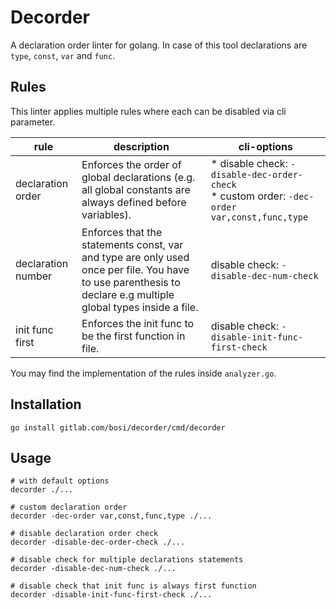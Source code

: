 # Decorder

A declaration order linter for golang. In case of this tool declarations are `type`, `const`, `var` and `func`.

## Rules

This linter applies multiple rules where each can be disabled via cli parameter.

| rule               | description                                                                                                                                                   | cli-options                                                                                       |
|--------------------|---------------------------------------------------------------------------------------------------------------------------------------------------------------|---------------------------------------------------------------------------------------------------|
| declaration order  | Enforces the order of global declarations (e.g. all global constants are always defined before variables).                                                    | * disable check: `-disable-dec-order-check` <br> * custom order: `-dec-order var,const,func,type` |
| declaration number | Enforces that the statements const, var and type are only used once per file. You have to use parenthesis to declare e.g multiple global types inside a file. | disable check: `-disable-dec-num-check`                                                           |
| init func first    | Enforces the init func to be the first function in file.                                                                                                      | disable check: `-disable-init-func-first-check`                                                   |

You may find the implementation of the rules inside `analyzer.go`.

## Installation

```
go install gitlab.com/bosi/decorder/cmd/decorder
```

## Usage

```shell
# with default options
decorder ./...

# custom declaration order
decorder -dec-order var,const,func,type ./...

# disable declaration order check
decorder -disable-dec-order-check ./...

# disable check for multiple declarations statements
decorder -disable-dec-num-check ./...

# disable check that init func is always first function
decorder -disable-init-func-first-check ./...
```